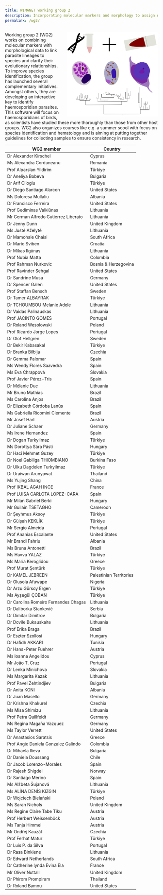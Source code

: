 ```yaml
---
title: WIMANET working group 2
description: Incorporating molecular markers and morphology to assign wildlife malaria lineages to species
permalink: /wg2/
---
```

<img alt="logo" src="../assets/theme/images/WG2-image_website.jpg" width="300" align="right" style="position: relative; padding-left:20px;">
Working group 2 (WG2) works on combining molecular markers with morphological data to link parasite lineages to species and clarify their evolutionary relationships. To improve species identification, the group has launched several complementary initiatives. Amongst others, they are developing an interactive key to identify haemosporidian parasites. This software will focus on haemosporidians of birds, as scientists have studied these more thoroughly than those from other host groups. WG2 also organizes courses like e.g. a summer scool with focus on species identification and hematology and is aiming at putting together guidelines for collecting samples to ensure consistency in research.



| WG2 member  | Country |
| -----  | ----------- |
| Dr Alexander Kirschel	| Cyprus	| 
| Ms Alexandra Corduneanu	| Romania	| 
| Prof Alparslan Yildirim	| Türkiye	| 
| Dr Aneliya Bobeva	| Bulgaria	| 
| Dr Arif Ciloglu	| Türkiye	| 
| Dr Diego Santiago Alarcon	| United States	| 
| Ms Doloresa Mullaliu	| Albania	| 
| Dr Francisco Ferreira	| United States	| 
| Prof Gediminas Valkiūnas	| Lithuania	| 
| Mr German Alfredo Gutierrez Liberato	|	Lithuania	| 
| Dr Jenny Dunn	| United Kingdom	| 
| Ms Justė Aželytė	| Lithuania	| 
| Dr Mamohale Chaisi	| South Africa	| 
| Dr Mario Sviben	| Croatia	| 
| Dr Mikas Ilgūnas	| Lithuania	| 
| Prof Nubia Matta	| Colombia	| 
| Prof Rahman Nurkovic	| Bosnia & Herzegovina	| 
| Prof Ravinder Sehgal	|	United States	| 
| Dr Sandrine Musa	| Germany	| 
| Dr Spencer Galen	| United States	| 
| Prof Staffan Bensch	| Sweden	| 
| Dr Tamer ALBAYRAK	| Türkiye	| 
| Dr TCHOUMBOU Melanie Adele	| Lithuania	| 
| Dr Vaidas Palinauskas	| Lithuania	| 
| Prof JACINTO GOMES	| Portugal	| 
| Dr Roland Wesolowski	| Poland	| 
| Prof Ricardo Jorge Lopes	| Portugal	| 
| Dr Olof Hellgren	| Sweden	| 
| Dr Bekir Kabasakal	| Türkiye	| 
| Dr Branka Bilbija	| Czechia	| 
| Dr Gemma Palomar	| Spain	| 
| Ms Wendy Flores Saavedra	| Spain	| 
| Ms Eva Chrappová	| Slovakia	| 
| Prof Javier Pérez-Tris	| Spain	| 
| Dr Mélanie Duc	| Lithuania	| 
| Mr Bruno Mathias	| Brazil	| 
| Ms Carolina Anjos	| Brazil	| 
| Dr Elizabeth Córdoba Lanús	| Spain	| 
| Ms Gabriella Ricomini Clemente	| Brazil	| 
| Mr Josef Harl	| Austria	| 
| Dr Juliane Schaer	| Germany	| 
| Ms Irene Hernandez	| Spain	| 
| Dr Dogan Turkyilmaz	| Türkiye	| 
| Ms Dorottya Sára Pásti	| Hungary	| 
| Dr Haci Mehmet Guzey	| Türkiye	| 
| Dr Noel Gabiliga THIOMBIANO	| Burkina Faso	| 
| Dr Ulku Dagdelen Turkyilmaz	| Türkiye	| 
| Dr Uraiwan Arunyawat	| Thailand	| 
| Ms Yujing Shang	| China	| 
| Prof IKBAL AGAH INCE	| France	| 
| Prof LUISA CARLOTA LOPEZ-CARA	| Spain	| 
| Mr Milan Gabriel Berki	| Hungary	| 
| Mr Guilain TSETAGHO	| Cameroon	| 
| Dr Şeyhmus Aksoy	| Türkiye	| 
| Dr Gülşah KEKLİK	| Türkiye	| 
| Mr Sergio Almeida	| Portugal	| 
| Prof Ananias Escalante	| United States	| 
| Mr Brandi Fahriu	| Albania	| 
| Ms Bruna Antonetti	| Brazil	| 
| Ms Havva YALAZ	| Türkiye	| 
| Ms Maria Keroglidou	| Greece	| 
| Prof Murat Şentürk	| Türkiye	| 
| Dr KAMEL JEBREEN	| Palestinian Territories	| 
| Dr Olusola Afuwape	| Nigeria	| 
| Dr Arzu Gürsoy Ergen	| Türkiye	| 
| Ms Ayşegül ÇOBAN	| Türkiye	| 
| Dr Carolina Romeiro Fernandes Chagas	| Lithuania	| 
| Dr Daliborka Stanković	| Serbia	| 
| Dr Dimitar Dimitrov	| Bulgaria	| 
| Dr Dovile Bukauskaite	| Lithuania	| 
| Prof Erika Braga	| Brazil	| 
| Dr Eszter Szollosi	| Hungary	| 
| Dr Hafidh AKKARI	| Tunisia	| 
| Dr Hans-Peter Fuehrer	| Austria	| 
| Ms Ioanna Angelidou	| Cyprus	| 
| Mr João T. Cruz	| Portugal	| 
| Dr Lenka Minichova	| Slovakia	| 
| Ms Margarita Kazak	| Lithuania	| 
| Prof Pavel Zehtindjiev	| Bulgaria	| 
| Dr Anita KONI	| Albania	| 
| Dr Juan Masello	| Germany	| 
| Dr Krishna Khakurel	| Czechia	| 
| Ms Misa Shimizu	| Lithuania	| 
| Prof Petra Quillfeldt	| Germany	| 
| Ms Regina Magaña Vazquez	| Germany	| 
| Ms Taylor Verrett	| 	United States	| 
| Dr Anastasios Saratsis	| Greece	| 
| Prof Angie Daniela Gonzalez Galindo	| Colombia	| 
| Dr Mihaela Ilieva	| Bulgaria	| 
| Dr Daniela Doussang	| Chile	| 
| Dr Jacob Lorenzo-Morales	| Spain	| 
| Dr Rajesh Shigdel	| Norway	| 
| Dr Santiago Merino	| Spain	| 
| Ms Alžbeta Šujanová	| Lithuania	| 
| Ms ALİNA DENİS KIZGIN	| Türkiye	| 
| Dr Wojciech Bielański	| Poland	| 
| Ms Sarah Nichols	| United Kingdom	| 
| Ms Regine Claire Tabe Tiku	| Austria	| 
| Prof Herbert Weissenböck	| Austria	| 
| Ms Tanja Himmel	| Austria	| 
| Mr Ondřej Kauzál	| Czechia	| 
| Prof Ferhat Matur	| Türkiye	| 
| Dr Luis P. da Silva	| Portugal	| 
| Dr Rasa Binkiene	|	Lithuania	| 
| Dr Edward Netherlands	|	South Africa	| 
| Dr Catherine lynda Evina Ela	| France	| 
| Mr Oliver Nuttall	| United Kingdom	| 
| Dr Phirom Prompiram	| Thailand	| 
| Dr Roland Bamou	| United States	| 
